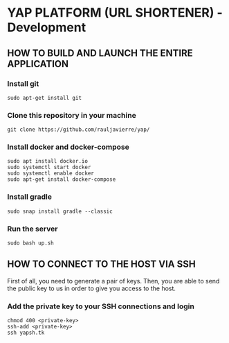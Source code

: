 # YAP PLATFORM (URL SHORTENER) - Development



## HOW TO BUILD AND LAUNCH THE ENTIRE APPLICATION


### Install git
```
sudo apt-get install git
```

### Clone this repository in your machine
```
git clone https://github.com/rauljavierre/yap/
```

### Install docker and docker-compose
```
sudo apt install docker.io
sudo systemctl start docker
sudo systemctl enable docker
sudo apt-get install docker-compose
```

### Install gradle
```
sudo snap install gradle --classic
```

### Run the server
```
sudo bash up.sh
```

## HOW TO CONNECT TO THE HOST VIA SSH

First of all, you need to generate a pair of keys. Then, you are able to send the public key to us in order to give you access to the host.

### Add the private key to your SSH connections and login
```
chmod 400 <private-key>
ssh-add <private-key>
ssh yapsh.tk
```
